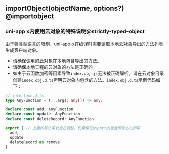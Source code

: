 ## importObject(objectName, options?) @importobject

<!-- UTSUNICLOUDAPIJSON.importObject.description -->

<!-- UTSUNICLOUDAPIJSON.importObject.param -->

<!-- UTSUNICLOUDAPIJSON.importObject.returnValue -->

<!-- UTSUNICLOUDAPIJSON.importObject.compatibility -->

<!-- UTSUNICLOUDAPIJSON.importObject.tutorial -->

### uni-app x内使用云对象的特殊说明@strictly-typed-object

由于强类型语言的限制，uni-app-x在编译时需要读取本地云对象导出的方法列表生成客户端对象。
- 请确保调用的云对象在本地包含导出的方法。
- 请确保本地工程的云对象的方法是正确的。
- 如由于云函数加密等因素导致`index.obj.js`无法被正确解析，请在云对象目录创建`index.obj.d.ts`声明云对象内包含的方法。`index.obj.d.ts`示例代码如下：

```ts
// interface.d.ts
type AnyFunction = (...args: any[]) => any;

declare const add: AnyFunction
declare const update: AnyFunction
declare const deleteRecord: AnyFunction

export { // 上面的写法可以自己调整，仅需保证export内包含所有方法即可
  add,
  update
  deleteRecord as remove
}
```

<!-- UTSUNICLOUDAPIJSON.unicloud-import-object.example -->